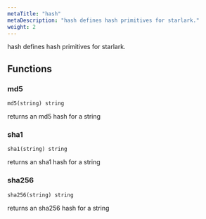 ```yaml
---
metaTitle: "hash"
metaDescription: "hash defines hash primitives for starlark."
weight: 2
---
```


hash defines hash primitives for starlark.

## Functions



### md5

```
md5(string) string
```

returns an md5 hash for a string


### sha1

```
sha1(string) string
```

returns an sha1 hash for a string


### sha256

```
sha256(string) string
```

returns an sha256 hash for a string


